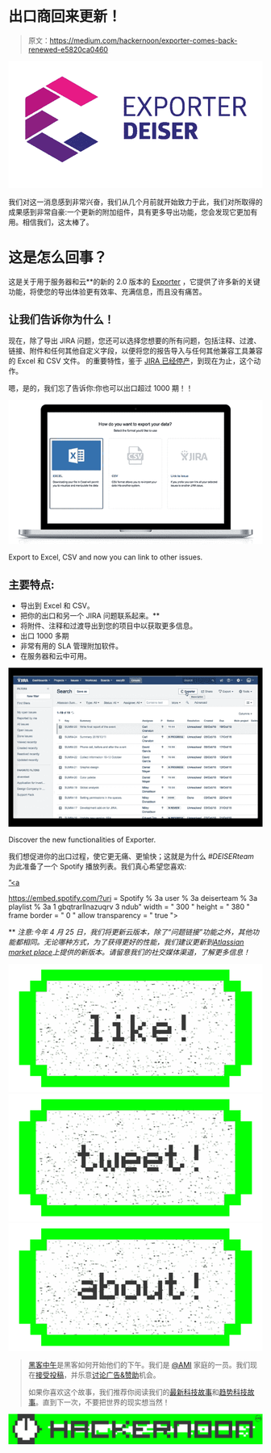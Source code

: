 # 出口商回来更新！

> 原文：<https://medium.com/hackernoon/exporter-comes-back-renewed-e5820ca0460>

![](img/576754410122f934cc61c16b68423e2f.png)

我们对这一消息感到非常兴奋，我们从几个月前就开始致力于此，我们对所取得的成果感到非常自豪:一个更新的附加组件，具有更多导出功能，您会发现它更加有用。相信我们，这太棒了。

# 这是怎么回事？

这是关于用于服务器和云**的新的 2.0 版本的 [Exporter](https://marketplace.atlassian.com/plugins/com.deiser.jira.exporter/server/overview) ，它提供了许多新的关键功能，将使您的导出体验更有效率、充满信息，而且没有痛苦。

## 让我们告诉你为什么！

现在，除了导出 JIRA 问题，您还可以选择您想要的所有问题，包括注释、过渡、链接、附件和任何其他自定义字段，以便将您的报告导入与任何其他兼容工具兼容的 Excel 和 CSV 文件。
的重要特性，鉴于 [JIRA 已经停产](http://blog.deiser.com/excel-exports-in-jira-are-gone/)，到现在为止，这个动作。

嗯，是的，我们忘了告诉你:你也可以出口超过 1000 期！！

![](img/d7a25df02308bb2d748140b08cbac471.png)

Export to Excel, CSV and now you can link to other issues.

## 主要特点:

*   导出到 Excel 和 CSV。
*   把你的出口和另一个 JIRA 问题联系起来。**
*   将附件、注释和过渡导出到您的项目中以获取更多信息。
*   出口 1000 多期
*   非常有用的 SLA 管理附加软件。
*   在服务器和云中可用。

![](img/d66c14aee23f2fd3f3b6aa42381feb16.png)

Discover the new functionalities of Exporter.

我们想促进你的出口过程，使它更无痛、更愉快；这就是为什么 *#DEISERteam* 为此准备了一个 Spotify 播放列表。我们真心希望您喜欢:

[”<a](”<a)

https://embed.spotify.com/?uri = Spotify % 3a user % 3a deiserteam % 3a playlist % 3a 1 gbqtrarllnazuqrv 3 ndub" width = " 300 " height = " 380 " frame border = " 0 " allow transparency = " true "></iframe>

** *注意:今年 4 月 25 日，我们将更新云版本，除了“问题链接”功能之外，其他功能都相同。无论哪种方式，为了获得更好的性能，我们建议更新到*[*Atlassian market place*](https://marketplace.atlassian.com/plugins/com.deiser.jira.exporter/cloud/overview)*上提供的新版本。请留意我们的社交媒体渠道，了解更多信息！*

[![](img/50ef4044ecd4e250b5d50f368b775d38.png)](http://bit.ly/HackernoonFB)[![](img/979d9a46439d5aebbdcdca574e21dc81.png)](https://goo.gl/k7XYbx)[![](img/2930ba6bd2c12218fdbbf7e02c8746ff.png)](https://goo.gl/4ofytp)

> [黑客中午](http://bit.ly/Hackernoon)是黑客如何开始他们的下午。我们是 [@AMI](http://bit.ly/atAMIatAMI) 家庭的一员。我们现在[接受投稿](http://bit.ly/hackernoonsubmission)，并乐意[讨论广告&赞助](mailto:partners@amipublications.com)机会。
> 
> 如果你喜欢这个故事，我们推荐你阅读我们的[最新科技故事](http://bit.ly/hackernoonlatestt)和[趋势科技故事](https://hackernoon.com/trending)。直到下一次，不要把世界的现实想当然！

![](img/be0ca55ba73a573dce11effb2ee80d56.png)